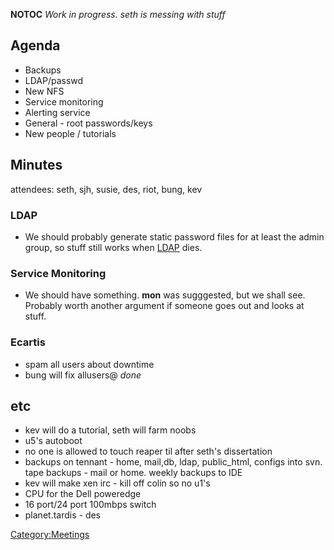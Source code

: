 __NOTOC__ *Work in progress. seth is messing with stuff*

## Agenda

-   Backups
-   LDAP/passwd
-   New NFS
-   Service monitoring
-   Alerting service
-   General - root passwords/keys
-   New people / tutorials

## Minutes

attendees: seth, sjh, susie, des, riot, bung, kev

### LDAP

-   We should probably generate static password files for at least the
    admin group, so stuff still works when [LDAP](LDAP "wikilink") dies.

### Service Monitoring

-   We should have something. **mon** was sugggested, but we shall see.
    Probably worth another argument if someone goes out and looks at
    stuff.

### Ecartis

-   spam all users about downtime
-   bung will fix allusers@ *done*

## etc

-   kev will do a tutorial, seth will farm noobs
-   u5's autoboot
-   no one is allowed to touch reaper til after seth's dissertation
-   backups on tennant - home, mail,db, ldap, public_html, configs into
    svn. tape backups - mail or home. weekly backups to IDE
-   kev will make xen irc - kill off colin so no u1's
-   CPU for the Dell poweredge
-   16 port/24 port 100mbps switch
-   planet.tardis - des

[Category:Meetings](Category:Meetings "wikilink")